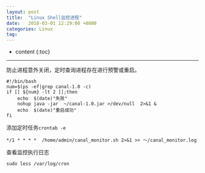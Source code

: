 ```yaml
---
layout: post
title:  "Linux Shell监控进程"
date:   2018-03-01 12:29:00 +0800
categories: Linux 
tag: 
---
```


* content
{:toc}

---


防止进程意外关闭，定时查询进程存在进行预警或重启。

```
#!/bin/bash
num=$(ps -ef|grep canal-1.0 -c)
if [[ ${num} -lt 2 ]];then
    echo  $(date)"失败"
    nohup java -jar  ~/canal-1.0.jar >/dev/null  2>&1 &
    echo  $(date)"重启成功"
fi
```




添加定时任务`crontab -e`



```
*/1 * * * *  /home/admin/canal_monitor.sh 2>&1 >> ～/canal_monitor.log
```

查看监控执行日志


```
sudo less /var/log/cron
```